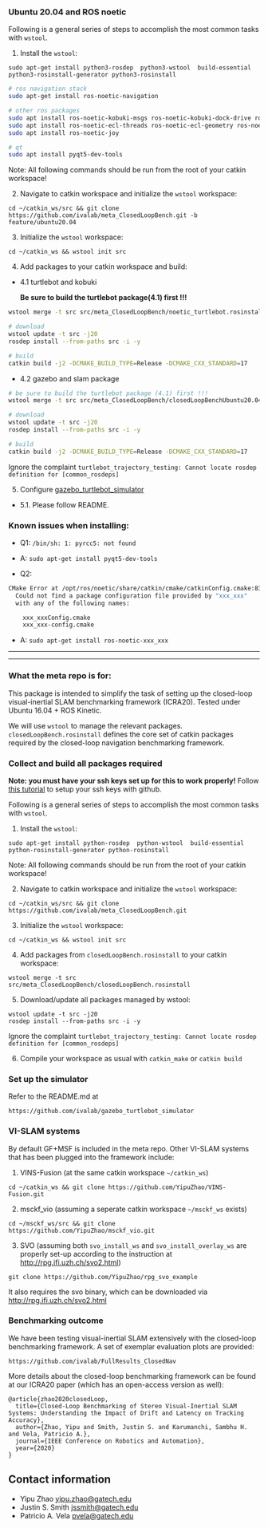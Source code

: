 ### Ubuntu 20.04 and ROS noetic

Following is a general series of steps to accomplish the most common tasks with `wstool`.

1. Install the `wstool`:
```
sudo apt-get install python3-rosdep  python3-wstool  build-essential python3-rosinstall-generator python3-rosinstall
```

```bash
# ros navigation stack
sudo apt-get install ros-noetic-navigation

# other ros packages
sudo apt install ros-noetic-kobuki-msgs ros-noetic-kobuki-dock-drive ros-noetic-kobuki-driver
sudo apt install ros-noetic-ecl-threads ros-noetic-ecl-geometry ros-noetic-ecl-streams
sudo apt install ros-noetic-joy

# qt
sudo apt install pyqt5-dev-tools
````


Note: All following commands should be run from the root of your catkin workspace!

2. Navigate to catkin workspace and initialize the `wstool` workspace:
```
cd ~/catkin_ws/src && git clone https://github.com/ivalab/meta_ClosedLoopBench.git -b feature/ubuntu20.04
```

3. Initialize the `wstool` workspace:
```
cd ~/catkin_ws && wstool init src
```

4. Add packages to your catkin workspace and build:

- 4.1 turtlebot and kobuki

	**Be sure to build the turtlebot package(4.1) first !!!**

```bash
wstool merge -t src src/meta_ClosedLoopBench/noetic_turtlebot.rosinstall

# download
wstool update -t src -j20
rosdep install --from-paths src -i -y

# build
catkin build -j2 -DCMAKE_BUILD_TYPE=Release -DCMAKE_CXX_STANDARD=17
```

- 4.2 gazebo and slam package
```bash
# be sure to build the turtlebot package (4.1) first !!!
wstool merge -t src src/meta_ClosedLoopBench/closedLoopBenchUbuntu20.04.rosinstall

# download
wstool update -t src -j20
rosdep install --from-paths src -i -y

# build
catkin build -j2 -DCMAKE_BUILD_TYPE=Release -DCMAKE_CXX_STANDARD=17
```

Ignore the complaint `turtlebot_trajectory_testing: Cannot locate rosdep definition for [common_rosdeps]`

5. Configure [gazebo_turtlebot_simulator](https://github.com/ivalab/gazebo_turtlebot_simulator/tree/feature/ubuntu20.04)

- 5.1. Please follow README.

### Known issues when installing:

- Q1: `/bin/sh: 1: pyrcc5: not found`

- A: `sudo apt-get install pyqt5-dev-tools`

- Q2:
```bash
CMake Error at /opt/ros/noetic/share/catkin/cmake/catkinConfig.cmake:83 (find_package):
  Could not find a package configuration file provided by "xxx_xxx"
  with any of the following names:

    xxx_xxxConfig.cmake
    xxx_xxx-config.cmake
```
- A: `sudo apt-get install ros-noetic-xxx_xxx`

---
---
### What the meta repo is for:

This package is intended to simplify the task of setting up the closed-loop visual-inertial SLAM benchmarking framework (ICRA20).  Tested under Ubuntu 16.04 + ROS Kinetic.

We will use `wstool` to manage the relevant packages. `closedLoopBench.rosinstall` defines the core set of catkin packages required by the closed-loop navigation benchmarking framework. 


### Collect and build all packages required

__Note: you must have your ssh keys set up for this to work properly!__ Follow [this tutorial](https://help.github.com/articles/connecting-to-github-with-ssh/) to setup your ssh keys with github. 

Following is a general series of steps to accomplish the most common tasks with `wstool`.

1. Install the `wstool`:
```
sudo apt-get install python-rosdep  python-wstool  build-essential python-rosinstall-generator python-rosinstall
```

Note: All following commands should be run from the root of your catkin workspace!

2. Navigate to catkin workspace and initialize the `wstool` workspace:
```
cd ~/catkin_ws/src && git clone https://github.com/ivalab/meta_ClosedLoopBench.git
```

3. Initialize the `wstool` workspace:
```
cd ~/catkin_ws && wstool init src
```

4. Add packages from `closedLoopBench.rosinstall` to your catkin workspace:
```
wstool merge -t src src/meta_ClosedLoopBench/closedLoopBench.rosinstall
```

5. Download/update all packages managed by wstool:
```
wstool update -t src -j20
rosdep install --from-paths src -i -y
```
Ignore the complaint `turtlebot_trajectory_testing: Cannot locate rosdep definition for [common_rosdeps]`

6. Compile your workspace as usual with `catkin_make` or `catkin build`


### Set up the simulator

Refer to the README.md at 	
```
https://github.com/ivalab/gazebo_turtlebot_simulator
```

### VI-SLAM systems

By default GF+MSF is included in the meta repo.  Other VI-SLAM systems that has been plugged into the framework include:
1. VINS-Fusion (at the same catkin workspace `~/catkin_ws`)
```
cd ~/catkin_ws && git clone https://github.com/YipuZhao/VINS-Fusion.git
```
2. msckf_vio (assuming a seperate catkin workspace `~/msckf_ws` exists)
```
cd ~/msckf_ws/src && git clone https://github.com/YipuZhao/msckf_vio.git
```
3. SVO (assuming both `svo_install_ws` and `svo_install_overlay_ws` are properly set-up according to the instruction at http://rpg.ifi.uzh.ch/svo2.html)
```
git clone https://github.com/YipuZhao/rpg_svo_example
```
It also requires the svo binary, which can be downloaded via http://rpg.ifi.uzh.ch/svo2.html


### Benchmarking outcome

We have been testing visual-inertial SLAM extensively with the closed-loop benchmarking framework.  A set of exemplar evaluation plots are provided:

	https://github.com/ivalab/FullResults_ClosedNav

More details about the closed-loop benchmarking framework can be found at our ICRA20 paper (which has an open-access version as well):

	@article{zhao2020closedLoop,
	  title={Closed-Loop Benchmarking of Stereo Visual-Inertial SLAM Systems: Understanding the Impact of Drift and Latency on Tracking Accuracy},
	  author={Zhao, Yipu and Smith, Justin S. and Karumanchi, Sambhu H. and Vela, Patricio A.},
	  journal={IEEE Conference on Robotics and Automation},
	  year={2020}
	}
	
## Contact information

- Yipu Zhao		yipu.zhao@gatech.edu
- Justin S. Smith   jssmith@gatech.edu
- Patricio A. Vela	pvela@gatech.edu
